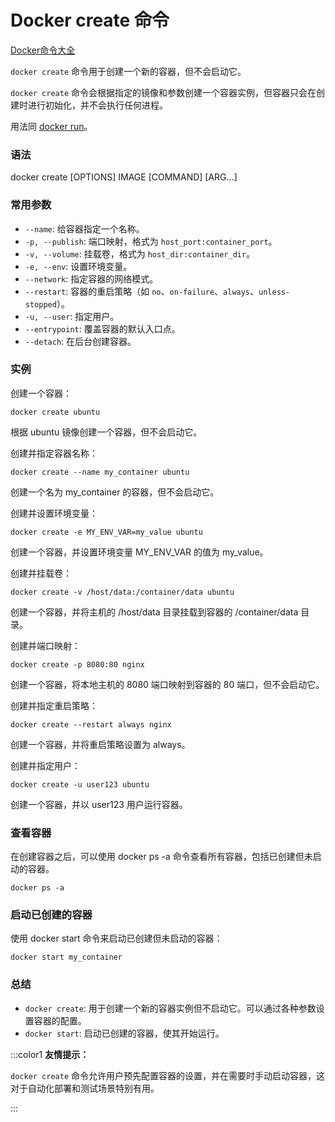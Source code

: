 # Docker create 命令

[Docker命令大全](./docker-command-manual.md)

`docker create` 命令用于创建一个新的容器，但不会启动它。

`docker create` 命令会根据指定的镜像和参数创建一个容器实例，但容器只会在创建时进行初始化，并不会执行任何进程。

用法同 [docker run](https://www.runoob.com/docker/docker-run-command.html)。

### 语法
docker create [OPTIONS] IMAGE [COMMAND] [ARG...]

### 常用参数
+ `--name`: 给容器指定一个名称。
+ `-p, --publish`: 端口映射，格式为 `host_port:container_port`。
+ `-v, --volume`: 挂载卷，格式为 `host_dir:container_dir`。
+ `-e, --env`: 设置环境变量。
+ `--network`: 指定容器的网络模式。
+ `--restart`: 容器的重启策略（如 `no`、`on-failure`、`always`、`unless-stopped`）。
+ `-u, --user`: 指定用户。
+ `--entrypoint`: 覆盖容器的默认入口点。
+ `--detach`: 在后台创建容器。

### 实例
创建一个容器：

```shell
docker create ubuntu
```

根据 ubuntu 镜像创建一个容器，但不会启动它。

创建并指定容器名称：

```shell
docker create --name my_container ubuntu
```

创建一个名为 my_container 的容器，但不会启动它。

创建并设置环境变量：

```shell
docker create -e MY_ENV_VAR=my_value ubuntu
```

创建一个容器，并设置环境变量 MY_ENV_VAR 的值为 my_value。

创建并挂载卷：

```shell
docker create -v /host/data:/container/data ubuntu
```

创建一个容器，并将主机的 /host/data 目录挂载到容器的 /container/data 目录。

创建并端口映射：

```shell
docker create -p 8080:80 nginx
```

创建一个容器，将本地主机的 8080 端口映射到容器的 80 端口，但不会启动它。

创建并指定重启策略：

```shell
docker create --restart always nginx
```

创建一个容器，并将重启策略设置为 always。

创建并指定用户：

```shell
docker create -u user123 ubuntu
```

创建一个容器，并以 user123 用户运行容器。

### 查看容器
在创建容器之后，可以使用 docker ps -a 命令查看所有容器，包括已创建但未启动的容器。

```shell
docker ps -a
```

### 启动已创建的容器
使用 docker start 命令来启动已创建但未启动的容器：

```shell
docker start my_container
```

### 总结
+ `docker create`: 用于创建一个新的容器实例但不启动它。可以通过各种参数设置容器的配置。
+ `docker start`: 启动已创建的容器，使其开始运行。

:::color1
**友情提示：**

`docker create` 命令允许用户预先配置容器的设置，并在需要时手动启动容器，这对于自动化部署和测试场景特别有用。

:::